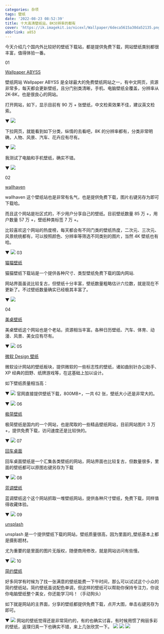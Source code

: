 ```yaml
---
categories: 杂项
tags: 壁纸
date: '2022-08-23 08:52:39'
title: 十大高清壁纸站，8K分辨率的都有
cover: 'https://ik.imagekit.io/nicexl/Wallpaper/6deca5615a30da52135.png'
abbrlink: a853
---
```


今天介绍几个国内外比较好的壁纸下载站，都是提供免费下载，网站壁纸类别都很丰富，值得体验一番。

01

[Wallpaper ABYSS](https://wall.alphacoders.com)

壁纸网站 Wallpaper ABYSS 是全球最大的免费壁纸网站之一，有中文网页，资源非常多，每天都会更新壁纸，且分门别类清晰，手机、电脑壁纸全覆盖，分辨率从 2K-8K，也是很良心的网站。

打开网站，如下，显示目前有 90 万 + 张壁纸，中文检索效果不佳，建议英文检索。

▼
![](https://www.yuque.com/api/filetransfer/images?url=https%3A%2F%2Fmmbiz.qpic.cn%2Fmmbiz_png%2FYiaAT3FroicHqtdcDjTLiaCXfKJcWfOgKwENR5ObHiaZUVAvOicCTckU4xkU9wWFiccHGSggzhDeceYu55T1226AferQ%2F640%3Fwx_fmt%3Dpng&sign=8c343871a6fd2d0b8726ba8609d4c961f0d483e42dc2681cb842735fac070675)

下拉网页，就能看到如下分类，纵情的去看吧，8K 的分辨率都有，分类非常明确，人物、风景、汽车、花卉应有尽有。

▼
![](https://www.yuque.com/api/filetransfer/images?url=https%3A%2F%2Fmmbiz.qpic.cn%2Fmmbiz_png%2FYiaAT3FroicHrziaPS6VlxyDSVA04GCgyv2iaSBKibErQZb52hV9xGibAusdQTGYRIRSZ49IXWcgic2NcgRHPXxCx7fkw%2F640%3Fwx_fmt%3Djpeg&sign=f424d73cb6329cbd805d6ba741fbb4551e40b9366837d18751a7ddcec0597da6)

我测试了电脑和手机壁纸，确实不错。

▼
![](https://www.yuque.com/api/filetransfer/images?url=https%3A%2F%2Fmmbiz.qpic.cn%2Fmmbiz_jpg%2FYiaAT3FroicHrziaPS6VlxyDSVA04GCgyv22Eh4u6bYctCYaZG4iaPjfYdbpdqrT2M7EQeF0TLV6fiaEgJktQICT4Nw%2F640%3Fwx_fmt%3Djpeg&sign=c842fca8ebfa1ab0669f08c5efcfd1d42dbf573df905f4854d6a11397c45b670)

02

[wallhaven](http://alpha.wallhave)

wallhaven 这个壁纸站也是非常有名气，也是提供免费下载，图片右键另存为即可下载哈。

而且这个网站是社区式的，不少用户分享自己的壁纸。目前壁纸数量 85 万 +，用户数量 57 万 +，壁纸种类标签 7 万 +。

比较喜欢这个网站的热度榜，每天都会有不同门类的壁纸热度，二次元、三次元、风景统统都有，可以按照颜色、分辨率等筛选不同类别的图片，当然 4K 壁纸也有哈。

▼
![](https://www.yuque.com/api/filetransfer/images?url=https%3A%2F%2Fmmbiz.qpic.cn%2Fmmbiz_png%2FYiaAT3FroicHrziaPS6VlxyDSVA04GCgyv2jpF9evGr9qDuXxZkicDROlQBtpCPpzZV5AV9bcWNPJ04Koo6FdicGbnQ%2F640%3Fwx_fmt%3Djpeg&sign=553b5bc3807bb006ee4ddc798afabf630e038d6a3fe98e220217eee4f8a9c0e7)
03

[猫猫壁纸](http://www.wallcoo.com/)

猫猫壁纸下载站是一个提供各种尺寸、类型壁纸免费下载的国内网站.

网站界面虽说比较复古，但壁纸十分丰富，壁纸数量粗略估计六位数，就是现在不更新了。不过壁纸数量确实已经极其丰富了。

▼
![](https://www.yuque.com/api/filetransfer/images?url=https%3A%2F%2Fmmbiz.qpic.cn%2Fmmbiz_png%2FYiaAT3FroicHrziaPS6VlxyDSVA04GCgyv2ia7iaa9QXFJk41aokWNibn76l6wKZzfWDdM54ttrRO9D0ibviatABtCG2mQ%2F640%3Fwx_fmt%3Djpeg&sign=291031f7e2d9d8749b0caeb4e43e4a992eb9ecaa3344b4120fe57c7bd3535357)

04

[美桌壁纸](http://www.win4000.com/)

美桌壁纸这个网站也是个老站，资源相当丰富。各种日历壁纸、汽车、体育、动漫、风景、美女应有尽有。

▼
![](https://www.yuque.com/api/filetransfer/images?url=https%3A%2F%2Fmmbiz.qpic.cn%2Fmmbiz_png%2FYiaAT3FroicHovfW5SUjtibFxXfesoF3Hg150LUCHHF6pDht9OLibBgO39AjE8Qz0qhzhgokk5Rbh7ib5T5vT7ZpIvQ%2F640%3Fwx_fmt%3Dpng&sign=9971d0deea60b911dc61c99425af647e5f61ec932c9623b5c95e5605fc5ea91b)
05

[微软 Design 壁纸](https://wallpapers.microsoft.design/)

微软设计网站的壁纸板块，提供微软的一些标志性的壁纸，诸如曲别针办公助手、XP 经典的田野、纸牌游戏等，在这基础上加以设计。

如下壁纸质量相当高：

▼
![](https://www.yuque.com/api/filetransfer/images?url=https%3A%2F%2Fmmbiz.qpic.cn%2Fmmbiz_png%2FYiaAT3FroicHqtdcDjTLiaCXfKJcWfOgKwEnicSLgDBwnU1BKWDia5OUZvsHtLYkvAric0qAV1S6icdl5W4489DD2wY7g%2F640%3Fwx_fmt%3Dpng&sign=9e358356ca7f031dec06204a6bf9387892e5ef32cded3520c4da12c744635757)
官网直接提供壁纸下载，800MB+，一共 62 张，壁纸大小还是非常大的。

▼
![](https://www.yuque.com/api/filetransfer/images?url=https%3A%2F%2Fmmbiz.qpic.cn%2Fmmbiz_png%2FYiaAT3FroicHqtdcDjTLiaCXfKJcWfOgKwEnicSLgDBwnU1BKWDia5OUZvsHtLYkvAric0qAV1S6icdl5W4489DD2wY7g%2F640%3Fwx_fmt%3Dpng&sign=9e358356ca7f031dec06204a6bf9387892e5ef32cded3520c4da12c744635757)
06

[极简壁纸](https://bz.zzzmh.cn/)

极简壁纸是国内的一个网站，也是爬取的一些精品壁纸网站，目前网站图片 3 万 +，提供免费下载，访问速度还是比较快的。

▼
![](https://www.yuque.com/api/filetransfer/images?url=https%3A%2F%2Fmmbiz.qpic.cn%2Fmmbiz_png%2FYiaAT3FroicHqtdcDjTLiaCXfKJcWfOgKwEvgDW2QIPwNzOib0UU5uKHSx8rcttIpN5zN3CicohXE29LMycVHT3mrRw%2F640%3Fwx_fmt%3Dpng&sign=a67f7ed1d4710d720ec7189a313014fab5c6a6efcfdbecc3ba941bb56b5e6349)
07

[回车桌面](https://www.enterdesk.com/)

回车桌面壁纸是一个汇集各类壁纸的网站，网站界面也比较复古，但数量很多，里面的壁纸都可以原图右键另存为下载

▼
![](https://www.yuque.com/api/filetransfer/images?url=https%3A%2F%2Fmmbiz.qpic.cn%2Fmmbiz_png%2FYiaAT3FroicHqtdcDjTLiaCXfKJcWfOgKwElduNsRNtdsuF09ovr0Hpm5LTkE9n31wLEfSyRMPlwBz1YXydswvQEA%2F640%3Fwx_fmt%3Dpng&sign=859c72328faf30c602148ee28e053994916d05e5a5c492cdfd559f8827540930)
08

[蓝调壁纸](http://lcoc.top/bizhi/)

蓝调壁纸这个这个网站抓取一堆壁纸网站，提供各种尺寸壁纸，免费下载，同样值得收藏体验。

▼
![](https://www.yuque.com/api/filetransfer/images?url=https%3A%2F%2Fmmbiz.qpic.cn%2Fmmbiz_png%2FYiaAT3FroicHovfW5SUjtibFxXfesoF3Hg1NePkPHBUJBkFuX8sMGTlibckMw2U6hWWpwTbFyshmQcVcUHtorsRNHA%2F640%3Fwx_fmt%3Dpng&sign=767d6c19e232ab04121d11ab90c6897c4fa244560798ab232b6d578f980f6cac)
09

[unsplash](https://unsplash.com)

unsplash 是一个提供壁纸下载的网站，壁纸质量很高，因为里面的_壁纸基本上都是摄影题材。

尤为重要的是里面的图片无版权，随便商用修改，就是网站访问有些慢。

▼
![](https://www.yuque.com/api/filetransfer/images?url=https%3A%2F%2Fmmbiz.qpic.cn%2Fmmbiz_png%2FYiaAT3FroicHrziaPS6VlxyDSVA04GCgyv2PHGPpKWIkuCkWgWzaSOEFWNr95SAvgL11Pia4LcpXqUTJblfvtIcEhQ%2F640%3Fwx_fmt%3Djpeg&sign=6bfb0a91978e14e78a2d6553d2a54ca9df2d163819c3a7df0f6d9177ba48f865)
10

[简约壁纸](http://simpledesktops.com/)

好多同学有时候为了找一张满意的壁纸能费一下午时间，那么可以试试这个小众的简约壁纸站，简约壁纸虽说配色单调，但这样的壁纸可以帮助你保持专注力，你说你电脑壁纸整个美女，你还能学习吗！（手动狗头）

如下就是网站的主界面，分享的壁纸都提供免费下载，点开大图，单击右键另存为即可。

▼
![](https://www.yuque.com/api/filetransfer/images?url=https%3A%2F%2Fmmbiz.qpic.cn%2Fmmbiz_png%2FYiaAT3FroicHpxAhs127k0hX0xHJIdjonI08QZ4P11BgzgoKmnib4ao9kwjBF7IhWoDpLGhlwa4c12OI5J1X6A67Q%2F640%3Fwx_fmt%3Djpeg&sign=b4a11b6e9dcfdd13b3baa602fc781e1c804453e47d5f09b6b953315d83375d62)
网站的壁纸觉得还是非常简约的，有的也确实讨喜，有时候用惯了绚丽多彩的壁纸，返璞归真一下也确实不错，来上几张欣赏一下。
![](https://www.yuque.com/api/filetransfer/images?url=https%3A%2F%2Fmmbiz.qpic.cn%2Fmmbiz_png%2FYiaAT3FroicHpxAhs127k0hX0xHJIdjonIXNQ2fgkp7FhLOgl7X2llpjgC0BIUtj6Vmauqh4QcF3oiclEeV9ic0OFA%2F640%3Fwx_fmt%3Djpeg&sign=158fcd99f23970e8f645742da475d7c381ce1506cefb5bb00652a2ec7040a327)
![](https://www.yuque.com/api/filetransfer/images?url=https%3A%2F%2Fmmbiz.qpic.cn%2Fmmbiz_png%2FYiaAT3FroicHpxAhs127k0hX0xHJIdjonI9Qic9201gFAaL5dCPKyVkZiaiauRzOFcXgo7dr0hPeklnZfDT7UUT0e5A%2F640%3Fwx_fmt%3Djpeg&sign=8f03d359c5c78d442c4f82bbd48169c380a9503c06a98cc343f52dcdb0e8a87b)
![](https://www.yuque.com/api/filetransfer/images?url=https%3A%2F%2Fmmbiz.qpic.cn%2Fmmbiz_png%2FYiaAT3FroicHpxAhs127k0hX0xHJIdjonIonlLFw3KOKawXicj6ZyvAxZlHNmia7BhUjV83ujgusOWty0KDfxZb0nA%2F640%3Fwx_fmt%3Djpeg&sign=c6d195d0ea24ee2e0515aa42c46562018a2bc4f70b099ed1e363438fb861f514)
